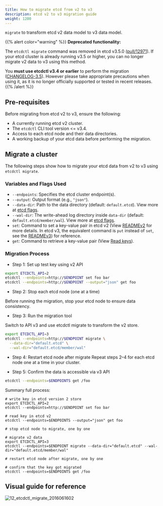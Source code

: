 ```yaml
---
title: How to migrate etcd from v2 to v3
description: etcd v2 to v3 migration guide
weight: 1200
---
```


`migrate` to transform etcd v2 data model to v3 data model.

{{% alert color="warning" %}}
**Deprecated functionality:**

The `etcdctl migrate` command was removed in etcd v3.5.0 ([pull/12971](https://github.com/etcd-io/etcd/pull/12971)). If your etcd cluster is already running v3.5 or higher, you can no longer migrate v2 data to v3 using this method.  

You **must use etcdctl v3.4 or earlier** to perform the migration ([CHANGELOG-3.5](https://github.com/etcd-io/etcd/blob/main/CHANGELOG/CHANGELOG-3.5.md#etcdctl-v3-3)). However please take appropriate precautions when using it, as it is no longer officially supported or tested in recent releases.  
{{% /alert %}}

## Pre-requisites

Before migrating from etcd v2 to v3, ensure the following:

- A currently running etcd v2 cluster.
- The `etcdctl` CLI tool version <= v3.4.
- Access to each etcd node and their data directories.
- A working backup of your etcd data before performing the migration.

## Migrate a cluster

The following steps show how to migrate your etcd data from v2 to v3 using `etcdctl migrate`.

### Variables and Flags Used

- `--endpoints`: Specifies the etcd cluster endpoint(s).
- `--output`: Output format (e.g., `"json"`).
- `--data-dir`: Path to the data directory (default: `default.etcd`). View more at [etcd flags](https://etcd.io/docs/v3.6/op-guide/configuration/#member).
- `--wal-dir`: The write-ahead log directory inside `data-dir` (default: `default.etcd/member/wal`). View more at [etcd flags](https://etcd.io/docs/v3.6/op-guide/configuration/#member).
- `set`: Command to set a key-value pair in etcd v2 (View [READMEv2](https://github.com/etcd-io/etcd/blob/main/etcdctl/READMEv2.md#setting-key-values) for more details. In etcd v3, the equivalent command is `put` instead of `set`, see the [READMEv3](https://github.com/etcd-io/etcd/tree/main/etcdctl#key-value-commands)) for reference.
- `get`: Command to retrieve a key-value pair (View [Read keys](https://etcd.io/docs/v3.6/dev-guide/interacting_v3/#read-keys)).

### Migration Process

- Step 1: Set up test key using v2 API

```sh
export ETCDCTL_API=2
etcdctl --endpoints=http://$ENDPOINT set foo bar
etcdctl --endpoints=http://$ENDPOINT --output="json" get foo
```

- Step 2: Stop each etcd node (one at a time)

Before running the migration, stop your etcd node to ensure data consistency.

- Step 3: Run the migration tool

Switch to API v3 and use etcdctl migrate to transform the v2 store.

```sh
export ETCDCTL_API=3
etcdctl --endpoints=http://$ENDPOINT migrate \
  --data-dir="default.etcd" \
  --wal-dir="default.etcd/member/wal"
```

- Step 4: Restart etcd node after migrate
Repeat steps 2–4 for each etcd node one at a time in your cluster.

- Step 5: Confirm the data is accessible via v3 API

```sh
etcdctl --endpoints=$ENDPOINTS get /foo
```

Summary full process:

```shell
# write key in etcd version 2 store
export ETCDCTL_API=2
etcdctl --endpoints=http://$ENDPOINT set foo bar

# read key in etcd v2
etcdctl --endpoints=$ENDPOINTS --output="json" get foo

# stop etcd node to migrate, one by one

# migrate v2 data
export ETCDCTL_API=3
etcdctl --endpoints=$ENDPOINT migrate --data-dir="default.etcd" --wal-dir="default.etcd/member/wal"

# restart etcd node after migrate, one by one

# confirm that the key got migrated
etcdctl --endpoints=$ENDPOINTS get /foo
```

## Visual guide for reference

![12_etcdctl_migrate_2016061602](https://storage.googleapis.com/etcd/demo/12_etcdctl_migrate_2016061602.gif)
